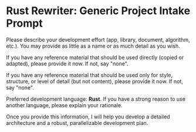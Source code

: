 # Rust Rewriter: Generic Project Intake Prompt

Please describe your development effort (app, library, document, algorithm, etc.). You may provide as little as a name or as much detail as you wish.

If you have any reference material that should be used directly (copied or adapted), please provide it now. If not, say "none".

If you have any reference material that should be used only for style, structure, or level of detail (but not content), please provide it now. If not, say "none".

Preferred development language: **Rust**. If you have a strong reason to use another language, please explain your rationale.

Once you provide this information, I will help you develop a detailed architecture and a robust, parallelizable development plan.
